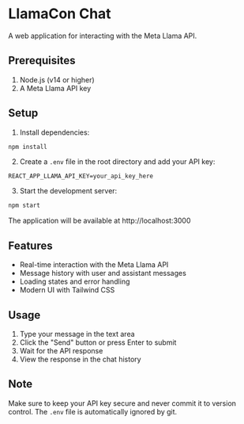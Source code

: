 # LlamaCon Chat

A web application for interacting with the Meta Llama API.

## Prerequisites

1. Node.js (v14 or higher)
2. A Meta Llama API key

## Setup

1. Install dependencies:
```bash
npm install
```

2. Create a `.env` file in the root directory and add your API key:
```
REACT_APP_LLAMA_API_KEY=your_api_key_here
```

3. Start the development server:
```bash
npm start
```

The application will be available at http://localhost:3000

## Features

- Real-time interaction with the Meta Llama API
- Message history with user and assistant messages
- Loading states and error handling
- Modern UI with Tailwind CSS

## Usage

1. Type your message in the text area
2. Click the "Send" button or press Enter to submit
3. Wait for the API response
4. View the response in the chat history

## Note

Make sure to keep your API key secure and never commit it to version control. The `.env` file is automatically ignored by git. 